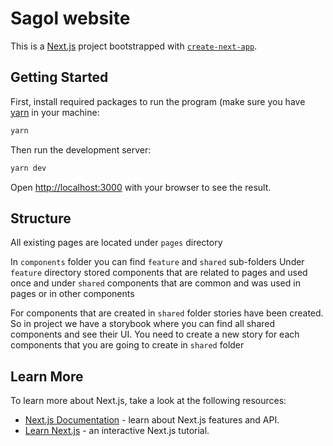# Sagol website

This is a [Next.js](https://nextjs.org/) project bootstrapped with [`create-next-app`](https://github.com/vercel/next.js/tree/canary/packages/create-next-app).

## Getting Started

First, install required packages to run the program (make sure you have [yarn](https://classic.yarnpkg.com/lang/en/docs/install/) in your machine:
```bash
yarn
```


Then run the development server:
```bash
yarn dev
```

Open [http://localhost:3000](http://localhost:3000) with your browser to see the result.

## Structure
All existing pages are located under `pages` directory

In `components` folder you can find `feature` and `shared` sub-folders
Under `feature` directory stored components that are related to pages and used once and under `shared` components that are common and was used in pages or in other components

For components that are created in `shared` folder stories have been created. So in project we have a storybook where you can find all shared components and see their UI.
You need to create a new story for each components that you are going to create in `shared` folder

## Learn More

To learn more about Next.js, take a look at the following resources:

- [Next.js Documentation](https://nextjs.org/docs) - learn about Next.js features and API.
- [Learn Next.js](https://nextjs.org/learn) - an interactive Next.js tutorial.

